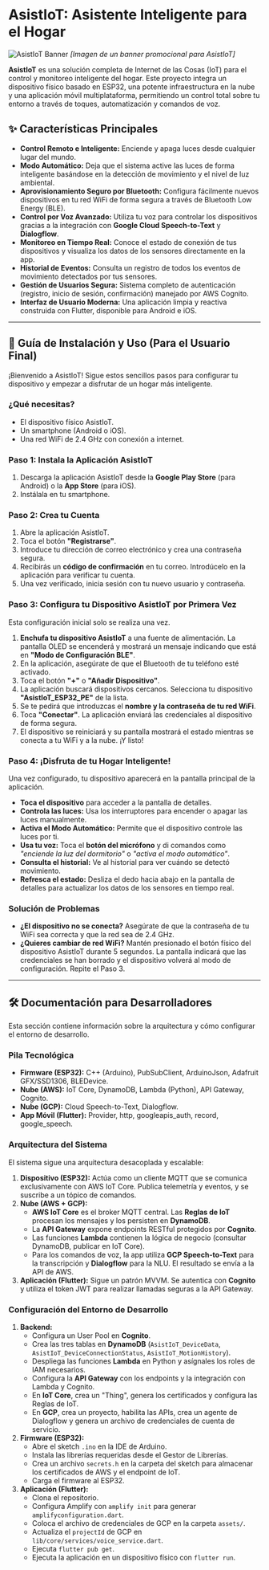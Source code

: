 # AsistIoT: Asistente Inteligente para el Hogar

![AsistIoT Banner](https://i.imgur.com/your-banner-image.png)
*[Imagen de un banner promocional para AsistIoT]*

**AsistIoT** es una solución completa de Internet de las Cosas (IoT) para el control y monitoreo inteligente del hogar. Este proyecto integra un dispositivo físico basado en ESP32, una potente infraestructura en la nube y una aplicación móvil multiplataforma, permitiendo un control total sobre tu entorno a través de toques, automatización y comandos de voz.

## ✨ Características Principales

* **Control Remoto e Inteligente:** Enciende y apaga luces desde cualquier lugar del mundo.
* **Modo Automático:** Deja que el sistema active las luces de forma inteligente basándose en la detección de movimiento y el nivel de luz ambiental.
* **Aprovisionamiento Seguro por Bluetooth:** Configura fácilmente nuevos dispositivos en tu red WiFi de forma segura a través de Bluetooth Low Energy (BLE).
* **Control por Voz Avanzado:** Utiliza tu voz para controlar los dispositivos gracias a la integración con **Google Cloud Speech-to-Text** y **Dialogflow**.
* **Monitoreo en Tiempo Real:** Conoce el estado de conexión de tus dispositivos y visualiza los datos de los sensores directamente en la app.
* **Historial de Eventos:** Consulta un registro de todos los eventos de movimiento detectados por tus sensores.
* **Gestión de Usuarios Segura:** Sistema completo de autenticación (registro, inicio de sesión, confirmación) manejado por AWS Cognito.
* **Interfaz de Usuario Moderna:** Una aplicación limpia y reactiva construida con Flutter, disponible para Android e iOS.

---

## 📖 Guía de Instalación y Uso (Para el Usuario Final)

¡Bienvenido a AsistIoT! Sigue estos sencillos pasos para configurar tu dispositivo y empezar a disfrutar de un hogar más inteligente.

### ¿Qué necesitas?

* El dispositivo físico AsistIoT.
* Un smartphone (Android o iOS).
* Una red WiFi de 2.4 GHz con conexión a internet.

### Paso 1: Instala la Aplicación AsistIoT

1.  Descarga la aplicación AsistIoT desde la **Google Play Store** (para Android) o la **App Store** (para iOS).
2.  Instálala en tu smartphone.

### Paso 2: Crea tu Cuenta

1.  Abre la aplicación AsistIoT.
2.  Toca el botón **"Registrarse"**.
3.  Introduce tu dirección de correo electrónico y crea una contraseña segura.
4.  Recibirás un **código de confirmación** en tu correo. Introdúcelo en la aplicación para verificar tu cuenta.
5.  Una vez verificado, inicia sesión con tu nuevo usuario y contraseña.

### Paso 3: Configura tu Dispositivo AsistIoT por Primera Vez

Esta configuración inicial solo se realiza una vez.

1.  **Enchufa tu dispositivo AsistIoT** a una fuente de alimentación. La pantalla OLED se encenderá y mostrará un mensaje indicando que está en **"Modo de Configuración BLE"**.
2.  En la aplicación, asegúrate de que el Bluetooth de tu teléfono esté activado.
3.  Toca el botón **"+"** o **"Añadir Dispositivo"**.
4.  La aplicación buscará dispositivos cercanos. Selecciona tu dispositivo **"AsistIoT_ESP32_PE"** de la lista.
5.  Se te pedirá que introduzcas el **nombre y la contraseña de tu red WiFi**.
6.  Toca **"Conectar"**. La aplicación enviará las credenciales al dispositivo de forma segura.
7.  El dispositivo se reiniciará y su pantalla mostrará el estado mientras se conecta a tu WiFi y a la nube. ¡Y listo!

### Paso 4: ¡Disfruta de tu Hogar Inteligente!

Una vez configurado, tu dispositivo aparecerá en la pantalla principal de la aplicación.

* **Toca el dispositivo** para acceder a la pantalla de detalles.
* **Controla las luces:** Usa los interruptores para encender o apagar las luces manualmente.
* **Activa el Modo Automático:** Permite que el dispositivo controle las luces por ti.
* **Usa tu voz:** Toca el **botón del micrófono** y di comandos como *"enciende la luz del dormitorio"* o *"activa el modo automático"*.
* **Consulta el historial:** Ve al historial para ver cuándo se detectó movimiento.
* **Refresca el estado:** Desliza el dedo hacia abajo en la pantalla de detalles para actualizar los datos de los sensores en tiempo real.

### Solución de Problemas

* **¿El dispositivo no se conecta?** Asegúrate de que la contraseña de tu WiFi sea correcta y que la red sea de 2.4 GHz.
* **¿Quieres cambiar de red WiFi?** Mantén presionado el botón físico del dispositivo AsistIoT durante 5 segundos. La pantalla indicará que las credenciales se han borrado y el dispositivo volverá al modo de configuración. Repite el Paso 3.

---

## 🛠️ Documentación para Desarrolladores

Esta sección contiene información sobre la arquitectura y cómo configurar el entorno de desarrollo.

### Pila Tecnológica

* **Firmware (ESP32):** C++ (Arduino), PubSubClient, ArduinoJson, Adafruit GFX/SSD1306, BLEDevice.
* **Nube (AWS):** IoT Core, DynamoDB, Lambda (Python), API Gateway, Cognito.
* **Nube (GCP):** Cloud Speech-to-Text, Dialogflow.
* **App Móvil (Flutter):** Provider, http, googleapis_auth, record, google_speech.

### Arquitectura del Sistema

El sistema sigue una arquitectura desacoplada y escalable:

1.  **Dispositivo (ESP32):** Actúa como un cliente MQTT que se comunica exclusivamente con AWS IoT Core. Publica telemetría y eventos, y se suscribe a un tópico de comandos.
2.  **Nube (AWS + GCP):**
    * **AWS IoT Core** es el broker MQTT central. Las **Reglas de IoT** procesan los mensajes y los persisten en **DynamoDB**.
    * La **API Gateway** expone endpoints RESTful protegidos por **Cognito**.
    * Las funciones **Lambda** contienen la lógica de negocio (consultar DynamoDB, publicar en IoT Core).
    * Para los comandos de voz, la app utiliza **GCP Speech-to-Text** para la transcripción y **Dialogflow** para la NLU. El resultado se envía a la API de AWS.
3.  **Aplicación (Flutter):** Sigue un patrón MVVM. Se autentica con **Cognito** y utiliza el token JWT para realizar llamadas seguras a la API Gateway.

### Configuración del Entorno de Desarrollo

1.  **Backend:**
    * Configura un User Pool en **Cognito**.
    * Crea las tres tablas en **DynamoDB** (`AsistIoT_DeviceData`, `AsistIoT_DeviceConnectionStatus`, `AsistIoT_MotionHistory`).
    * Despliega las funciones **Lambda** en Python y asígnales los roles de IAM necesarios.
    * Configura la **API Gateway** con los endpoints y la integración con Lambda y Cognito.
    * En **IoT Core**, crea un "Thing", genera los certificados y configura las Reglas de IoT.
    * En **GCP**, crea un proyecto, habilita las APIs, crea un agente de Dialogflow y genera un archivo de credenciales de cuenta de servicio.
2.  **Firmware (ESP32):**
    * Abre el sketch `.ino` en la IDE de Arduino.
    * Instala las librerías requeridas desde el Gestor de Librerías.
    * Crea un archivo `secrets.h` en la carpeta del sketch para almacenar los certificados de AWS y el endpoint de IoT.
    * Carga el firmware al ESP32.
3.  **Aplicación (Flutter):**
    * Clona el repositorio.
    * Configura Amplify con `amplify init` para generar `amplifyconfiguration.dart`.
    * Coloca el archivo de credenciales de GCP en la carpeta `assets/`.
    * Actualiza el `projectId` de GCP en `lib/core/services/voice_service.dart`.
    * Ejecuta `flutter pub get`.
    * Ejecuta la aplicación en un dispositivo físico con `flutter run`.
